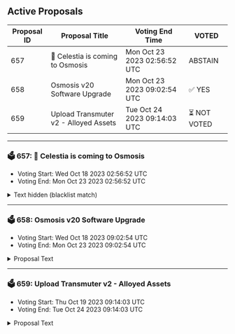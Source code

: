 ## Active Proposals

| Proposal ID | Proposal Title | Voting End Time | VOTED |
|-------------|----------------|-----------------|-------|
| 657 | 💫 Celestia is coming to Osmosis  | Mon Oct 23 2023 02:56:52 UTC | ABSTAIN |
| 658 | Osmosis v20 Software Upgrade | Mon Oct 23 2023 09:02:54 UTC | ✅ YES |
| 659 | Upload Transmuter v2 - Alloyed Assets | Tue Oct 24 2023 09:14:03 UTC | ⏳ NOT VOTED |

---

### 🗳 657: 💫 Celestia is coming to Osmosis 
- Voting Start: Wed Oct 18 2023 02:56:52 UTC
- Voting End: Mon Oct 23 2023 02:56:52 UTC

<details>
<summary>Text hidden (blacklist match)</summary>
 
</details>

---

### 🗳 658: Osmosis v20 Software Upgrade
- Voting Start: Wed Oct 18 2023 09:02:54 UTC
- Voting End: Mon Oct 23 2023 09:02:54 UTC

<details>
<summary>Proposal Text</summary>
 
This is a proposal to do a software upgrade to the v20.0.0 software tag of the Osmosis codebase on block height **12028900**, which is estimated to occur on **Monday October 23rd, UTC 16:00**. Block times have high variance, so please monitor the chain for more precise time estimates. 
 ## Upgrade Features 
This upgrade adds the following features: 
**[Volume Splitting Incentives Mechanism](https://github.com/osmosis-labs/osmosis/issues/6057)** 
* Adds a new incentives mechanism that allows pools to be grouped into Volume Splitting Gauges and be incentivized as a set. 
* Incentives for pools within this set will re-adjust at each epoch to the volume ratio present in each pool over the last epoch. 
* This allows multiple pools of the same pairing with different specifications to be incentivized to allow incentives to be optimized around trading volume more rapidly. 
* This upgrade proposal creates groups containing the Classic and Supercharged pools with existing migration links between them and moves incentive allocation to incentivize these group gauges rather than the previous mechanism of sharing via the migration link. 

**Concentrated Liquidity modifications** 
* Concentrated Liquidity positions [can now be transferred](https://github.com/osmosis-labs/osmosis/pull/6623) to another address
* Added a parameter that allows governance to add addresses that can [create concentrated liquidity pools ignoring the Quote asset whitelist restriction](https://github.com/osmosis-labs/osmosis/pull/6420). 
* Added a parameter that allows governance to [add addresses that will be exempt from Taker Fees](https://github.com/osmosis-labs/osmosis/pull/6632). 

**Validator Set Preferences** 
* Allows users with defined validator sets to [unbond a pro rata amount of OSMO from all validators they are currently delegated to](https://github.com/osmosis-labs/osmosis/pull/6630). 

See the [Full Change Log](https://github.com/osmosis-labs/osmosis/blob/v20.0.0/CHANGELOG.md) for more API Breaking, State Breaking and other miscellaneous changes. 

## Getting Prepared for the Upgrade 
To build the binary, be sure to install golang 1.20. 
As always, we recommend validators utilize 64GB of RAM. Since state migration is relatively negligible in this upgrade, it is possible to get away with less, but still not recommended. If you are unable to have 64GB of RAM, at a minimum have a total of 64GB of swap set to prevent out of memory errors. 
If using Cosmovisor, manually build & copy the osmosisd binary to /cosmovisor/upgrades/v20/bin/. 
If not using Cosmovisor, wait for your node to halt at the upgrade height, then install and run the v20.0.0 binary. 
## Details of Upgrade Time 
The proposal targets the upgrade proposal block to be **12028900**, anticipated to be on **Monday October 23rd, UTC 16:00**. Note that block times have high variance, so keep monitoring the time. See countdown [HERE](https://www.mintscan.io/osmosis/block/12028900). 
The upgrade is anticipated to take approx 30 minutes, during which time, there will not be any on-chain activity on the network. 
In the event of an issue at upgrade time, we should coordinate via the validators channel in Discord to come to a quick emergency consensus and mitigate any further issues.
</details>

---

### 🗳 659: Upload Transmuter v2 - Alloyed Assets
- Voting Start: Thu Oct 19 2023 09:14:03 UTC
- Voting End: Tue Oct 24 2023 09:14:03 UTC

<details>
<summary>Proposal Text</summary>
 
Transmuter is a CosmWasm contract that allows 1:1 conversion of one asset to another by establishing a new CosmWasm pool type. 

Transmuter V2 adds to the functionality of these pools by adding key updates: 
* Shares of the pool are tokenized as “Alloyed Assets”. 
* Rate limits for the change in the quantity of contained assets. 
## Pool Function 
Once instantiated with two assets, the contract functions as a pool with a fixed 1:1 ratio of token value, no matter the ratio of the assets in the pool. 

For traders, this enables the Transmute function, which allows the exchange of 1 unit of value of a token they possess in the pool with 1 unit of value of any other token present in the pool without any slippage. 

For liquidity providers, one token can be added to the pool in exchange for a representative token of that value held within the pool. Owners of the representative tokens can choose which asset to withdraw from the pool. 

With zero slippage or fee, liquidity providers must either be altruistic or obtain an alternative benefit for adding tokens to the pool. 

## Alloyed Assets 
As Classic pools use a GAMM token to represent a share of the assets in the pool, a Transmuter v2 pool uses an Alloyed Asset denom. 

While GAMM tokens can represent a differing amount of liquidity of a token depending on the initial deposit to the pool, Alloyed Assets are always representative 1:1 of a deposited token denom in the Transmuter pool. This is because all tokens in the Transmuter pool are worth 1:1 relative to each other. 

These Alloyed Assets may then be used as a representative token of the basket of assets contained within the Transmuter pool. Whether an Alloyed Asset is considered to be the Canonical representation of the asset on the chain will depend on Osmosis governance approving the pool settings. 

The usage of Alloyed assets in alternative locations will provide an incentive for liquidity providers to keep both sides equally populated. For example, an Alloyed version of USDC paired with the native version at a low swap rate will enable a liquidity provider to hold a yield bearing USDC position with exposure only to the USDC asset and a lower bridge risk of the constituent tokens. They would then be incentivized to ensure that the Alloyed asset remained well balanced to minimize risk and maximize trading activity. 

**Example of Alloyed Asset user flow** 
For a hypothetical FOO.Alloyed representative share of a transmuter pool consisting of both FOO.Bridge1 and FOO.Bridge2 tokens. 
1 FOO.Alloyed = 1 FOO.Bridge1 = 1 FOO.Bridge2. 

The user flow for swapping from a deposited FOO.Bridge1 asset would be identical to a deposited FOO.Bridge2 token in that both would join the Transmuter pool in exchange for the FOO.Alloyed representative asset. 

Leaving the chain would similarly redeem FOO.Alloyed for the preferred amount of FOO.BridgeX and be able to cross the bridge to the destination chain. 

This process will take place within the swapping action at first, meaning that swapping by starting at a bridged asset or the alloyed asset would appear identical. The withdrawal and deposit process is manual at launch but may be further integrated using hooks in the future to abstract away the bridging action. 

## Limiters 
The Transmuter pool has built-in rate limitation settings which can prevent the ratio of tokens from changing excessively in a set period, this prevents an issue with one constituent from draining the effective liquidity of the pool. 

There are two types of limiters in place 
* **Change Limiter** determines the maximum percentage of an asset permitted to leave the pools based on the moving average of the asset’s weights over a specified period. 
* **Static Limiter** determines the maximum percentage of the pool allowed to be a specific asset, preventing imbalance from occurring or minimizing the exposure of the Alloyed asset to a particular constituent. 

**Example** 
The FOO.Alloyed pool is composed of 50% FOO.Bridge1 and 50% FOO.Bridge2. 

FOO.Bridge1 is compromised, and token supply on Osmosis suddenly increases due to this. 

The FOO.Alloyed pool has a Change Limiter in place of 10%/Day, 30%/Week and a Static Limiter in place of 0.6. 

On Day 1 the Change Limiter is hit, causing the imbalance to be frozen at 0.55 Bridge 1 and 0.45 Bridge 2. 

On Day 2 the Change Limiter would trigger at 0.605, however the Static Limiter caps the imbalance at 0.6, effectively freezing the pool until governance resolves the situation. 

This limits the amount of compromised FOO.Bridge1 that can be disposed of on Osmosis, allowing the governors of Bridge 1 time to repair the issue, and recover or resupply underlying funds if possible. 

## Admin Role 
The Admin Role can perform the following tasks: 

**Delegate Set Active Status** 
This allows the Admin to delegate a Moderator address to have the ability to disable the transmuter pool entirely in the event of an emergency or to retire unused pools. This will freeze the contents of the pool as no messages can be run apart from enabling the Active Status again. This delegation allows either the wider Osmosis DAO or a large subDAO the ability to handle Metadata and Limiter settings, whilst retaining rapid response by a smaller subDAO in an emergency. 

**Set Alloyed Metadata** 
This allows the on-chain metadata for how the Alloyed Asset is displayed to be adjusted, for example the displayed denom, description and ticker. 

**Manage Limiters** 
This allows the limiters above to be created, removed or modified. These must be set appropriately for normal trading to not be impacted whilst minimising the impact of a security issue in any of the constituent assets. 
## Contract information 
Release: V2.0.0 
Compiler Version: cosmwasm/workspace-optimizer:0.14.0 
Checksum: 566915d3980c3dc84ac8134b04e8484875c278359be1b1d376e99ee4ea59bbc1 
Code repository: [https://github.com/osmosis-labs/transmuter](https://github.com/osmosis-labs/transmuter) 
Commit ID: a4cfd53c105bfbd7e52d63b93337932431023a0b 

**Forum Thread**: [https://forum.osmosis.zone/t/upload-transmuter-v2-contract-alloyed-assets/437](https://forum.osmosis.zone/t/upload-transmuter-v2-contract-alloyed-assets/437)
</details>
